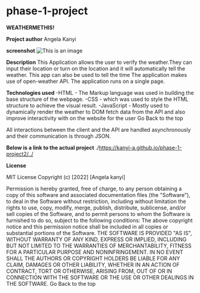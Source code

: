 # phase-1-project
**WEATHERMETHIS!**

**Project author**
Angela Kanyi

**screenshot**
![This is an image](https://lh3.googleusercontent.com/7lys31hgASFrRjPcbIrjz-UzKN8rwCtFeursEjVcUNhGtVWFlKRKu5R6rqdoKIKPcTKPmw6m8M1TSOabRRwylJG0iTqPL30TvK2rw5bVDvdc7BnRQTDwni5xV-F1xMm4BI1QpM53gC9XiuRbYJO_TQmqK-2aAASR05ovyRtqHZZJwbgEHTaHgoGl26zi0qVROsWu4-CHeJ-4IYSR1oS9OS0zZab1d3i4o7ZfCFPPWmC0CsyST9N1LuFhresEl1KQuJo1uddlF0Bkcv12YpSoIuwcGZL-Y1acJINcFAKEO4kRAUPX7cz8sW7_tzu0iE6IQ1-P_yjK7Yc8ATL7C2kZRNyf7waCUKHZDBK2WIwehWKNH40i9HR-uXSpiOq6_0OwfLkJ6r-MG3mUR4Z-VZM-qWhwKMRrRxY_SRxIZMdf3dTvq9h3GOC1Bh_ruqL078eEb-lsj9NEGBrv8o_6sJQPPv785MhB_RV0v9tnHs9ppGKVrhmcm3AhVfz4zXSAT5GvDRRNWvv_OtFAghwdV99vGm7C62S3aMQ6MwGwCLITvX3BwCUst8QbHoEL0PuupS9pZZTruBftvRZSdxqtcqexV9GD0GhqCvh7EE_uBdHDkxvKwC_iEp2jPTooKQtTVGaO0k4aKmj5B59M7LN6DKBozqX19Ji00grIxW5Y6Msf4EE2NTnbqbcFFF-iF3v8iY2Xj_7XHCYDi_B6g4wQBt-FCcGKiqocPHCn4ufdirlDiaW0hzEv5a-ruPAC7Q=w1743-h980-no?authuser=0())



**Description**
This Application allows the user to verify the weather.They can input their location or turn on the location and it will automatically tell the weather.
This app can also be used to tell the time
The application makes use of open-weather API.
The application runs on a single page.

**Technologies used**
-HTML - The Markup language was used in building the base structure of the webpage.
-CSS - which was used to style the HTML structure to achieve the visual result.
-JavaScript - Mostly used to dynamically render the weather to DOM fetch data from the API and also improve interactivity with on the website for the user
 Go Back to the top

 All interactions between the client and the API are handled asynchronously and their communication is through JSON.

**Below is a link to the actual project**
./https://kanyi-a.github.io/phase-1-project2/../

**License**

MIT License Copyright (c) [2022] [Angela kanyi]

Permission is hereby granted, free of charge, to any person obtaining a copy of this software and associated documentation files (the "Software"), to deal in the Software without restriction, including without limitation the rights to use, copy, modify, merge, publish, distribute, sublicense, and/or sell copies of the Software, and to permit persons to whom the Software is furnished to do so, subject to the following conditions: The above copyright notice and this permission notice shall be included in all copies or substantial portions of the Software. THE SOFTWARE IS PROVIDED "AS IS", WITHOUT WARRANTY OF ANY KIND, EXPRESS OR IMPLIED, INCLUDING BUT NOT LIMITED TO THE WARRANTIES OF MERCHANTABILITY, FITNESS FOR A PARTICULAR PURPOSE AND NONINFRINGEMENT. IN NO EVENT SHALL THE AUTHORS OR COPYRIGHT HOLDERS BE LIABLE FOR ANY CLAIM, DAMAGES OR OTHER LIABILITY, WHETHER IN AN ACTION OF CONTRACT, TORT OR OTHERWISE, ARISING FROM, OUT OF OR IN CONNECTION WITH THE SOFTWARE OR THE USE OR OTHER DEALINGS IN THE SOFTWARE. Go Back to the top


